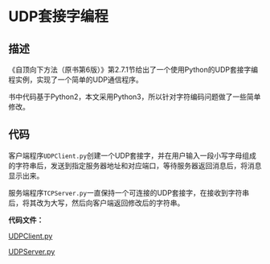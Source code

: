 # UDP套接字编程

## 描述
《自顶向下方法（原书第6版）》第2.7.1节给出了一个使用Python的UDP套接字编程实例，实现了一个简单的UDP通信程序。

书中代码基于Python2，本文采用Python3，所以针对字符编码问题做了一些简单修改。

## 代码

客户端程序`UDPClient.py`创建一个UDP套接字，并在用户输入一段小写字母组成的字符串后，发送到指定服务器地址和对应端口，等待服务器返回消息后，将消息显示出来。

服务端程序`TCPServer.py`一直保持一个可连接的UDP套接字，在接收到字符串后，将其改为大写，然后向客户端返回修改后的字符串。 


**代码文件：**

[UDPClient.py](source/UDPClient.py)

[UDPServer.py](source/UDPServer.py)
